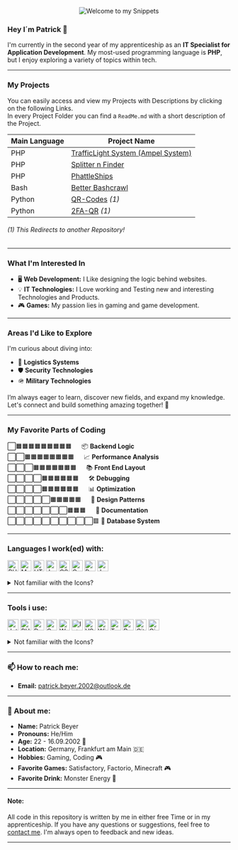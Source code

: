 <p align="center">
  <img alt="Welcome to my Snippets" src="https://capsule-render.vercel.app/api?text=Welcome%20to%20my%20Snippets!&animation=fadeIn&type=waving&color=gradient&height=100"/>
</p>

### Hey I´m **Patrick** 👋

I'm currently in the second year of my apprenticeship as an **IT Specialist for Application Development**. My most-used programming language is **PHP**, but I enjoy exploring a variety of topics within tech.

---

### My Projects

You can easily access and view my Projects with Descriptions by clicking on the following Links. </br>
In every Project Folder you can find a `ReadMe.md` with a short description of the Project.

| Main Language | Project Name                                                                              |
|---------------|-------------------------------------------------------------------------------------------|
| PHP           | [TrafficLight System (Ampel System) ](/01-PHP/011-Ampel_System%20(TrafficLight%20System)) |
| PHP           | [Splitter n Finder ](/01-PHP/012-Splitter-n-Finder)                                       |
| PHP           | [PhattleShips ](/01-PHP/010-PhattleShips)                                                 |
| Bash          | [Better Bashcrawl ](/04-Bash/041-Better-Bashcrawl)                                        |
| Python        | [QR-Codes](https://github.com/komiklol/qrCode-python/) *(1)*                              |
| Python        | [2FA-QR](https://github.com/komiklol/2FA-QR/) *(1)*                                       |   

###### *(1) This Redirects to another Repository!*

---

### What I'm Interested In
- 🖥️ **Web Development:** I Like designing the logic behind websites.
- 💡 **IT Technologies:** I Love working and Testing new and interesting Technologies and Products.
- 🎮 **Games:** My passion lies in gaming and game development.

---

### Areas I'd Like to Explore
I'm curious about diving into:
- 🚚 **Logistics Systems**
- 🛡️ **Security Technologies**
- 🪖 **Military Technologies**

I’m always eager to learn, discover new fields, and expand my knowledge. Let's connect and build something amazing together! 🚀

---

### My Favorite Parts of Coding
⬜🟧🟧🟧🟧🟧🟧🟧🟧🟧   📦 **Backend Logic**</br>
⬜⬜🟧🟧🟧🟧🟧🟧🟧🟧   📈 **Performance Analysis**</br>
⬜⬜⬜🟧🟧🟧🟧🟧🟧🟧   📚 **Front End Layout**</br>
⬜⬜⬜⬜🟧🟧🟧🟧🟧🟧   🛠️ **Debugging**</br>
⬜⬜⬜⬜🟧🟧🟧🟧🟧🟧   📊 **Optimization**</br>
⬜⬜⬜⬜⬜🟧🟧🟧🟧🟧   🧩 **Design Patterns**</br>
⬜⬜⬜⬜⬜⬜⬜🟧🟧🟧   📝 **Documentation**</br>
⬜⬜⬜⬜⬜⬜⬜⬜⬜⬜🟥 🧠 **Database System**</br>

---

### Languages I work(ed) with:
<p align="left">
<img src="https://cdn.jsdelivr.net/gh/devicons/devicon@latest/icons/php/php-original.svg" alt="PHP" width="25" height="25" title="PHP"/>
<img src="https://cdn.jsdelivr.net/gh/devicons/devicon@latest/icons/mysql/mysql-original-wordmark.svg" alt="MYSQL" width="25" height="25" title="MySQL"/>
<img src="https://cdn.jsdelivr.net/gh/devicons/devicon@latest/icons/html5/html5-original.svg" alt="HTML5" width="25" height="25" title="HTML5"/>
<img src="https://cdn.jsdelivr.net/gh/devicons/devicon@latest/icons/java/java-original.svg" alt="Java" width="25" height="25" title="Java"/>
<img src="https://cdn.jsdelivr.net/gh/devicons/devicon@latest/icons/css3/css3-original.svg" alt="CSS" width="25" height="25" title="CSS3"/>
<img src="https://cdn.jsdelivr.net/gh/devicons/devicon@latest/icons/c/c-original.svg" alt="C" width="25" height="25" title="C"/>
<img src="https://cdn.jsdelivr.net/gh/devicons/devicon@latest/icons/python/python-original.svg" alt="Python" width="25" height="25" title="Python"/>
<img src="https://cdn.jsdelivr.net/gh/devicons/devicon@latest/icons/javascript/javascript-original.svg" alt="JavaScript" width="25" height="25" title="JavaScript"/>
</p>

<details>
<summary>Not familiar with the Icons?</summary>
PHP, MYSQL, HTML5, Java, CSS, C, Python, JavaScript, 
</details>

---

### Tools i use:
<p align="left">
<img src="https://cdn.jsdelivr.net/gh/devicons/devicon@latest/icons/jetbrains/jetbrains-original.svg" alt="Jetbrains" width="25" height="25" title="Jetbrains"/>
<img src="https://cdn.jsdelivr.net/gh/devicons/devicon@latest/icons/phpstorm/phpstorm-original.svg" alt="PHP-Storm" width="25" height="25" title="PHP-Storm"/>
<img src="https://cdn.jsdelivr.net/gh/devicons/devicon@latest/icons/datagrip/datagrip-original.svg" alt="Data-Grip" width="25" height="25" title="Data-Grip"/>
<img src="https://cdn.jsdelivr.net/gh/devicons/devicon@latest/icons/clion/clion-original.svg" alt="C-Lion" width="25" height="25" title="C-Lion"/>
<img src="https://cdn.jsdelivr.net/gh/devicons/devicon@latest/icons/webstorm/webstorm-original.svg" alt="Web-Storm" width="25" height="25" title="Web-Storm"/>
<img src="https://cdn.jsdelivr.net/gh/devicons/devicon@latest/icons/intellij/intellij-original.svg" alt="IntelliJ" width="25" height="25" title="IntelliJ"/>
<img src="https://cdn.jsdelivr.net/gh/devicons/devicon@latest/icons/vscode/vscode-original.svg" alt="VS-Code" width="25" height="25" title="VS-Code"/>
<img src="https://cdn.jsdelivr.net/gh/devicons/devicon@latest/icons/windows11/windows11-original.svg" alt="Win 11" width="25" height="25" title="Win 11"/>
<img src="https://cdn.jsdelivr.net/gh/devicons/devicon@latest/icons/trello/trello-original.svg" alt="Trello" width="25" height="25" title="Trello"/>
<img src="https://cdn.jsdelivr.net/gh/devicons/devicon@latest/icons/putty/putty-original.svg" alt="Putty" width="25" height="25" title="Putty"/>
<img src="https://cdn.jsdelivr.net/gh/devicons/devicon@latest/icons/git/git-original.svg" alt="Git" width="25" height="25" title="Git"/>
<img src="https://cdn.jsdelivr.net/gh/devicons/devicon@latest/icons/gimp/gimp-original.svg" alt="Gimp" width="25" height="25" title="Gimp"/>
</p>

<details>
<summary>Not familiar with the Icons?</summary>
Jetbrains, PHP Storm, Data Grip, C Lion, Web Storm, IntelliJ, Visual Studio Code, Windows 11, Trello, Putty, Git, Gimp, 
</details>

---

### 📫 How to reach me:
- **Email:** [patrick.beyer.2002@outlook.de](mailto:patrick.beyer.2002@outlook.de)

---

### 🧑 About me:
- **Name:** Patrick Beyer
- **Pronouns:** He/Him
- **Age:** 22 - 16.09.2002 🎂
- **Location:** Germany, Frankfurt am Main 🇩🇪
- **Hobbies:** Gaming, Coding 🎮
- **Favorite Games:** Satisfactory, Factorio, Minecraft 🎮
- **Favorite Drink:** Monster Energy 🥤

---

#### Note:
All code in this repository is written by me in either free Time or in my apprenticeship. If you have any questions or suggestions, feel free to [contact me](mailto:patrick.beyer.2002@outlook.de). I'm always open to feedback and new ideas. 

---
